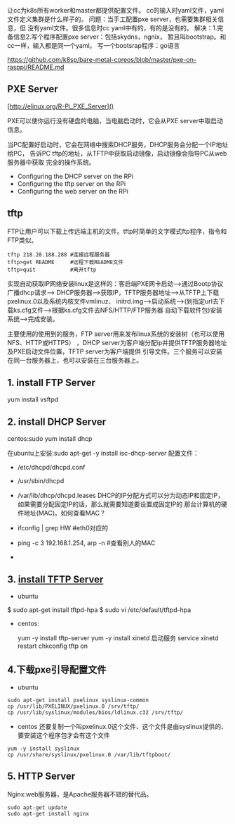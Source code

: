 
让cc为k8s所有worker和master都提供配置文件。
cc的输入时yaml文件，yaml文件定义集群是什么样子的。
问题：当手工配置pxe server，也需要集群相关信息，但
没有yaml文件。很多信息时cc yaml中有的，有的是没有的。
解决：1.完备信息2.写个程序配置pxe server：包括skydns，ngnix，
暂且叫bootstrap。和cc一样，输入都是同一个yaml。
写一个bootsrap程序：go语言




https://github.com/k8sp/bare-metal-coreos/blob/master/pxe-on-rasppi/README.md

## PXE Server
[http://elinux.org/R-Pi_PXE_Server]()

PXE可以使你运行没有硬盘的电脑，当电脑启动时，它会从PXE server中取启动信息。

当PC配置好启动时，它会在网络中搜索DHCP服务，DHCP服务会分配一个IP地址给PC，
告诉PC tftp的地址，从TFTP中获取启动镜像，启动镜像会指导PC从web服务器中获取
完全的操作系统。
 - Configuring the DHCP server on the RPi
 - Configuring the tftp server on the RPi
 - Configuring the web server on the RPi


## tftp
FTP让用户可以下载上传远端主机的文件。tftp时简单的文字模式ftp程序，指令和FTP类似。
```
tftp 218.28.188.288 #连接远程服务器 
tftp>get README     #远程下载README文件
tftp>quit           #离开tftp 
```

实现自动获取IP网络安装linux是这样的：客启端PXE网卡启动-->通过Bootp协议广播dhcp请求-->
DHCP服务器-->获取IP，TFTP服务器地址-->从TFTP上下载 pxelinux.0以及系统内核文件vmlinuz、
initrd.img-->启动系统-->(到指定url去下载ks.cfg文件-->根据ks.cfg文件去NFS/HTTP/FTP服务器
自动下载软件包)安装系统-->完成安装。

主要使用的使用到的服务，FTP server用来发布linux系统的安装树（也可以使用NFS、HTTP或HTTPS）
，DHCP server为客户端分配ip并提供TFTP服务器地址及PXE启动文件位置，TFTP server为客户端提供
引导文件。三个服务可以安装在同一台服务器上，也可以安装在三台服务器上。

## 1. install FTP Server
yum install vsftpd 

## 2. install DHCP Server
centos:sudo yum install dhcp

在ubuntu上安装:sudo apt-get -y install isc-dhcp-server
配置文件：
 - /etc/dhcpd/dhcpd.conf
 - /usr/sbin/dhcpd
 - /var/lib/dhcp/dhcpd.leases
DHCP的IP分配方式可以分为动态IP和固定IP，如果需要分配固定IP的话，那么就需要知道要设置成固定IP的
那台计算机的硬件地址(MAC)。如何查看MAC？
 
 - ifconfig | grep HW #eth0对应的
 - ping -c 3 192.168.1.254, arp -n #查看别人的MAC
 -  

## 3. [install TFTP Server](http://vinobkaranath.blogspot.jp/2014/06/install-tftp-server-in-ubuntu-1404.html)
 - ubuntu
 
$ sudo apt-get install tftpd-hpa
$ sudo vi /etc/default/tftpd-hpa


 - centos:

   yum -y install tftp-server
   yum -y install xinetd
   启动服务
   service xinetd restart
   chkconfig tftp on

## 4.下载pxe引导配置文件
 - ubuntu
```
sudo apt-get install pxelinux syslinux-common
cp /usr/lib/PXELINUX/pxelinux.0 /srv/tftp/
cp /usr/lib/syslinux/modules/bios/ldlinux.c32 /srv/tftp/
```

 - centos
还要复制一个叫pxelinux.0这个文件、这个文件是由syslinux提供的、要安装这个程序包才会有这个文件
```
yum -y install syslinux
cp /usr/share/syslinux/pxelinux.0 /var/lib/tftpboot/
```

## 5. HTTP Server
Nginx:web服务器，是Apache服务器不错的替代品。
```
sudo apt-get update
sudo apt-get install nginx
```


